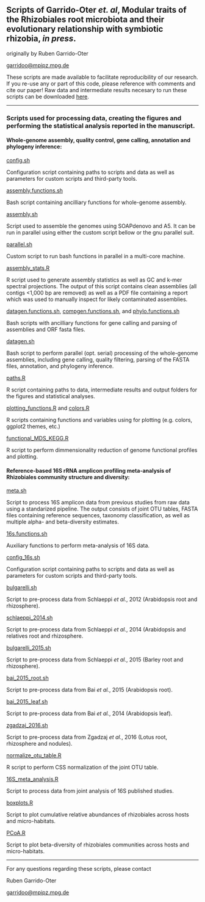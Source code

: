 ## Scripts of Garrido-Oter *et. al*, Modular traits of the Rhizobiales root microbiota and their evolutionary relationship with symbiotic rhizobia, *in press*.

originally by Ruben Garrido-Oter

garridoo@mpipz.mpg.de

These scripts are made available to facilitate reproducibility of our research. If you re-use any or part of this code, please reference with comments and cite our paper! Raw data and intermediate results necesary to run these scripts can be downloaded [here](http://www.mpipz.mpg.de/R_scripts).

---------------------------

### Scripts used for processing data, creating the figures and performing the statistical analysis reported in the manuscript.

#### Whole-genome assembly, quality control, gene calling, annotation and phylogeny inference:

[config.sh](https://github.com/garridoo/rhizobiales/blob/master/config.sh)

Configuration script containing paths to scripts and data as well as parameters for custom scripts and third-party tools.

[assembly.functions.sh](https://github.com/garridoo/rhizobiales/blob/master/assembly.functions.sh)

Bash script containing ancilliary functions for whole-genome assembly.

[assembly.sh](https://github.com/garridoo/rhizobiales/blob/master/assembly.sh)

Script used to assemble the genomes using SOAPdenovo and A5. It can be run in parallel using either the custom script bellow or the gnu parallel suit.

[parallel.sh](https://github.com/garridoo/rhizobiales/blob/master/parallel.sh)

Custom script to run bash functions in parallel in a multi-core machine.

[assembly_stats.R](https://github.com/garridoo/rhizobiales/blob/master/assembly_stats.R)

R script used to generate assembly statistics as well as GC and k-mer spectral projections. The output of this script contains clean assemblies (all contigs <1,000 bp are removed) as well as a PDF file containing a report which was used to manually inspect for likely contaminated assemblies.

[datagen.functions.sh](https://github.com/garridoo/rhizobiales/blob/master/datagen.functions.sh), [compgen.functions.sh](https://github.com/garridoo/rhizobiales/blob/master/compgen.functions.sh), and [phylo.functions.sh](https://github.com/garridoo/rhizobiales/blob/master/phylo.functions.sh)

Bash scripts with ancilliary functions for gene calling and parsing of assemblies and ORF fasta files.

[datagen.sh](https://github.com/garridoo/rhizobiales/blob/master/datagen.sh)

Bash script to perform parallel (opt. serial) processing of the whole-genome assemblies, including gene calling, quality filtering, parsing of the FASTA files, annotation, and phylogeny inference.

[paths.R](https://github.com/garridoo/rhizobiales/blob/master/paths.R)

R script containing paths to data, intermediate results and output folders for the figures and statistical analyses.

[plotting_functions.R](https://github.com/garridoo/rhizobiales/blob/master/plotting_functions.R) and [colors.R](https://github.com/garridoo/rhizobiales/blob/master/colors.R)

R scripts containing functions and variables using for plotting (e.g. colors, ggplot2 themes, etc.)

[functional_MDS_KEGG.R](https://github.com/garridoo/rhizobiales/blob/master/functional_MDS_KEGG.R)

R script to perform dimmensionality reduction of genome functional profiles and plotting.

#### Reference-based 16S rRNA amplicon profiling meta-analysis of Rhizobiales community structure and diversity:

[meta.sh](https://github.com/garridoo/rhizobiales/blob/master/meta.sh)

Script to process 16S amplicon data from previous studies from raw data using a standarized pipeline. The output consists of joint OTU tables, FASTA files containing reference sequences, taxonomy classification, as well as multiple alpha- and beta-diversity estimates.

[16s.functions.sh](https://github.com/garridoo/rhizobiales/blob/master/16s.functions.sh)

Auxiliary functions to perform meta-analysis of 16S data.

[config_16s.sh](https://github.com/garridoo/rhizobiales/blob/master/config_16s.sh)

Configuration script containing paths to scripts and data as well as parameters for custom scripts and third-party tools.

[bulgarelli.sh](https://github.com/garridoo/rhizobiales/blob/master/bulgarelli.sh)

Script to pre-process data from Schlaeppi *et al.*, 2012 (Arabidopsis root and rhizosphere).

[schlaeppi_2014.sh](https://github.com/garridoo/rhizobiales/blob/master/schlaeppi_2014.sh)

Script to pre-process data from Schlaeppi *et al.*, 2014 (Arabidopsis and relatives root and rhizosphere.

[bulgarelli_2015.sh](https://github.com/garridoo/rhizobiales/blob/master/bulgarelli_2015.sh)

Script to pre-process data from Schlaeppi *et al.*, 2015 (Barley root and rhizosphere).

[bai_2015_root.sh](https://github.com/garridoo/rhizobiales/blob/master/bai_2015_root.sh)

Script to pre-process data from Bai *et al.*, 2015 (Arabidopsis root).

[bai_2015_leaf.sh](https://github.com/garridoo/rhizobiales/blob/master/bai_2015_leaf.sh)

Script to pre-process data from Bai *et al.*, 2014 (Arabidopsis leaf).

[zgadzaj_2016.sh](https://github.com/garridoo/rhizobiales/blob/master/zgadzaj_2016.sh)

Script to pre-process data from Zgadzaj *et al.*, 2016 (Lotus root, rhizosphere and nodules).

[normalize_otu_table.R](https://github.com/garridoo/rhizobiales/blob/master/normalize_otu_table.R)

R script to perform CSS normalization of the joint OTU table.

[16S_meta_analysis.R](https://github.com/garridoo/rhizobiales/blob/master/16S_meta_analysis.R)

Script to process data from joint analysis of 16S published studies.

[boxplots.R](https://github.com/garridoo/rhizobiales/blob/master/boxplots.R)

Script to plot cumulative relative abundances of rhizobiales across hosts and micro-habitats.

[PCoA.R](https://github.com/garridoo/rhizobiales/blob/master/)

Script to plot beta-diversity of rhizobiales communities across hosts and micro-habitats.

---------------------------

For any questions regarding these scripts, please contact

Ruben Garrido-Oter

garridoo@mpipz.mpg.de

